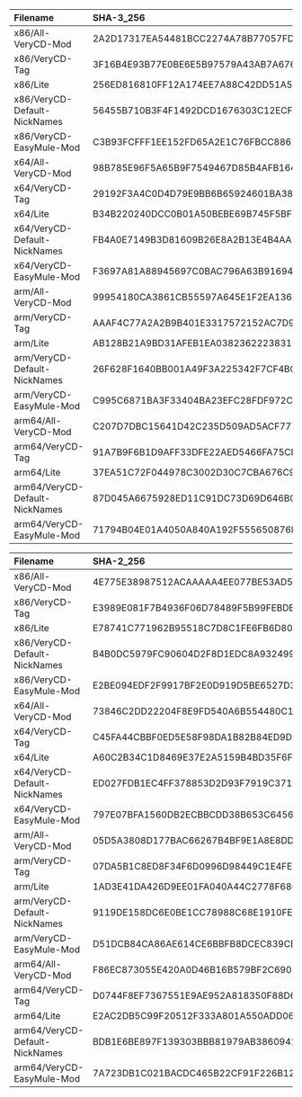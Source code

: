 ﻿Filename | SHA-3_256 | 
:--- | :--- | 
x86/All-VeryCD-Mod | 2A2D17317EA54481BCC2274A78B77057FD1A2AD4E9CC509C15C6F0F3B9DB6CE4 | 
x86/VeryCD-Tag | 3F16B4E93B77E0BE6E5B97579A43AB7A676DA035DC1460D3D753E05E98C5647C | 
x86/Lite | 256ED816810FF12A174EE7A88C42DD51A5B504E9CA4362B89FC2DC526DC92642 | 
x86/VeryCD-Default-NickNames | 56455B710B3F4F1492DCD1676303C12ECF1D7F84FE1914C076A81956FE5C4423 | 
x86/VeryCD-EasyMule-Mod | C3B93FCFFF1EE152FD65A2E1C76FBCC88617F5934E0782772A270B1E579EF232 | 
x64/All-VeryCD-Mod | 98B785E96F5A65B9F7549467D85B4AFB164D2D87831D241815440E71CD6BB3C0 | 
x64/VeryCD-Tag | 29192F3A4C0D4D79E9BB6B65924601BA381DF1D1EB6DFA4DB205DA0F7F51BC2B | 
x64/Lite | B34B220240DCC0B01A50BEBE69B745F5BFBC0E563CB90EE9E8F9F9813E7F2EFB | 
x64/VeryCD-Default-NickNames | FB4A0E7149B3D81609B26E8A2B13E4B4AA1AE4BB25B82806273C950BE6813E4A | 
x64/VeryCD-EasyMule-Mod | F3697A81A88945697C0BAC796A63B916946983DA3BB6C0F1A8C1DBC37EDCCCDD | 
arm/All-VeryCD-Mod | 99954180CA3861CB55597A645E1F2EA136A6C477C01E0E44831E2609F0A38AF7 | 
arm/VeryCD-Tag | AAAF4C77A2A2B9B401E3317572152AC7D9493D168B2EB0B5011F5889AF6B0E19 | 
arm/Lite | AB128B21A9BD31AFEB1EA0382362223831D70DC4E3487E21A3103E7D8B961292 | 
arm/VeryCD-Default-NickNames | 26F628F1640BB001A49F3A225342F7CF4BC76EB476538C94F6E0B19A1A1CBCAF | 
arm/VeryCD-EasyMule-Mod | C995C6871BA3F33404BA23EFC28FDF972C64D23DAD9131CAB5B7417578747E4C | 
arm64/All-VeryCD-Mod | C207D7DBC15641D42C235D509AD5ACF77765BE23464BB66446906AA5B87CAA1C | 
arm64/VeryCD-Tag | 91A7B9F6B1D9AFF33DFE22AED5466FA75CB4CBBE53333044D736237C0DA14269 | 
arm64/Lite | 37EA51C72F044978C3002D30C7CBA676C926E54F27CB3305989200BDEEB74CCB | 
arm64/VeryCD-Default-NickNames | 87D045A6675928ED11C91DC73D69D646B08257C9767DD8392674D4CB4807B60F | 
arm64/VeryCD-EasyMule-Mod | 71794B04E01A4050A840A192F555650876BF302698EF5750BD4795163B4E6BD6 | 

Filename | SHA-2_256 | 
:--- | :--- | 
x86/All-VeryCD-Mod | 4E775E38987512ACAAAAA4EE077BE53AD5C5547C4ACC1837D5895E8E3BE38FDB | 
x86/VeryCD-Tag | E3989E081F7B4936F06D78489F5B99FEBDB81B7908C71F4480064C4E0DFCA6A3 | 
x86/Lite | E78741C771962B95518C7D8C1FE6FB6D80AB4DCC9F81A4828AB6186A4117973B | 
x86/VeryCD-Default-NickNames | B4B0DC5979FC90604D2F8D1EDC8A9324992A680DF7B1B29901E5F5C1889C5079 | 
x86/VeryCD-EasyMule-Mod | E2BE094EDF2F9917BF2E0D919D5BE6527D3424BFC917644B047278FE52E5DE82 | 
x64/All-VeryCD-Mod | 73846C2DD22204F8E9FD540A6B554480C14A1575E9569C3D85F888FF57A59890 | 
x64/VeryCD-Tag | C45FA44CBBF0ED5E58F98DA1B82B84ED9DD9F11B58C9AFB29124FEEDCF16458E | 
x64/Lite | A60C2B34C1D8469E37E2A5159B4BD35F6F12EADB1BA93750B6EA215E7E91B3CE | 
x64/VeryCD-Default-NickNames | ED027FDB1EC4FF378853D2D93F7919C3711E7E7F0BC7F5C7D9CD1E27AF90C34B | 
x64/VeryCD-EasyMule-Mod | 797E07BFA1560DB2ECBBCDD38B653C645676D328B5CF2D1CD759534F2DBB5BB3 | 
arm/All-VeryCD-Mod | 05D5A3808D177BAC66267B4BF9E1A8E8DDC6482ABD5D58D669EA8EFADB994B23 | 
arm/VeryCD-Tag | 07DA5B1C8ED8F34F6D0996D98449C1E4FE0416805A224318023790EF8657F0DF | 
arm/Lite | 1AD3E41DA426D9EE01FA040A44C2778F6860CD06A70FA1E13558240C1CA40F07 | 
arm/VeryCD-Default-NickNames | 9119DE158DC6E0BE1CC78988C68E1910FE9C26568929C0CBB3E7A42297132403 | 
arm/VeryCD-EasyMule-Mod | D51DCB84CA86AE614CE6BBFB8DCEC839CEF923DBEE1E45A572D18A03800B9671 | 
arm64/All-VeryCD-Mod | F86EC873055E420A0D46B16B579BF2C69010041F8375795C7793E7F123CC79AE | 
arm64/VeryCD-Tag | D0744F8EF7367551E9AE952A818350F88D6F46423BE1DE9016E4205164A7662F | 
arm64/Lite | E2AC2DB5C99F20512F333A801A550ADD06A5C1F71ECCBDCA23C7D940702EB3C8 | 
arm64/VeryCD-Default-NickNames | BDB1E6BE897F139303BBB81979AB38609417E6B57F346B88DCAD1904B4698024 | 
arm64/VeryCD-EasyMule-Mod | 7A723DB1C021BACDC465B22CF91F226B1258268351111DF78366A45E7D16136D | 
